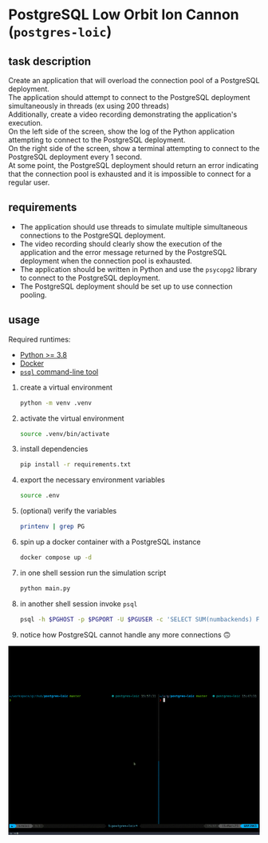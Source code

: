 # PostgreSQL Low Orbit Ion Cannon (`postgres-loic`)  
  
## task description  
  
Create an application that will overload the connection pool of a PostgreSQL deployment.   
The application should attempt to connect to the PostgreSQL deployment simultaneously in threads (ex using 200 threads)  
Additionally, create a video recording demonstrating the application's execution.   
On the left side of the screen, show the log of the Python application attempting to connect to the PostgreSQL deployment.   
On the right side of the screen, show a terminal attempting to connect to the PostgreSQL deployment every 1 second.  
At some point, the PostgreSQL deployment should return an error indicating that the connection pool is exhausted and it is impossible to connect for a regular user.  
  
## requirements  
  
- The application should use threads to simulate multiple simultaneous connections to the PostgreSQL deployment.   
- The video recording should clearly show the execution of the application and the error message returned by the PostgreSQL deployment when the connection pool is exhausted.  
- The application should be written in Python and use the `psycopg2` library to connect to the PostgreSQL deployment.   
- The PostgreSQL deployment should be set up to use connection pooling.  
  
## usage

Required runtimes:

- [Python >= 3.8](https://www.python.org/downloads/)
- [Docker](https://docs.docker.com/get-docker/)
- [`psql` command-line tool](https://docs.timescale.com/timescaledb/latest/how-to-guides/connecting/psql/)
  
1. create a virtual environment
    ```sh
    python -m venv .venv
    ```

2. activate the virtual environment
    ```sh
    source .venv/bin/activate
    ```

3. install dependencies
    ```sh
    pip install -r requirements.txt
    ```

4. export the necessary environment variables
    ```sh
    source .env
    ```

5. (optional) verify the variables
    ```sh
    printenv | grep PG
    ```

6. spin up a docker container with a PostgreSQL instance
    ```sh
    docker compose up -d
    ```

7. in one shell session run the simulation script
    ```sh
    python main.py
    ```

8. in another shell session invoke `psql`
    ```sh
    psql -h $PGHOST -p $PGPORT -U $PGUSER -c 'SELECT SUM(numbackends) FROM pg_stat_database;'
    ```

9. notice how PostgreSQL cannot handle any more connections 🙃

![](postgres-loic.gif)
